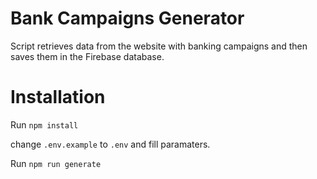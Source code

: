 # Bank Campaigns Generator

Script retrieves data from the website with banking campaigns and then saves them in the Firebase database.

# Installation

Run `npm install`

change `.env.example` to `.env` and fill paramaters.

Run `npm run generate`